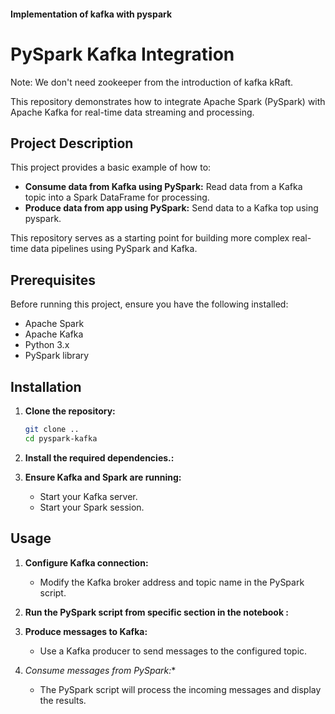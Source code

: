 #### Implementation of kafka with pyspark

# PySpark Kafka Integration
Note: We don't need zookeeper from the introduction of kafka kRaft.

This repository demonstrates how to integrate Apache Spark (PySpark) with Apache Kafka for real-time data streaming and processing.

## Project Description

This project provides a basic example of how to:

* **Consume data from Kafka using PySpark:** Read data from a Kafka topic into a Spark DataFrame for processing.
* **Produce data from app using PySpark:** Send data to a Kafka top using pyspark.

This repository serves as a starting point for building more complex real-time data pipelines using PySpark and Kafka.

## Prerequisites

Before running this project, ensure you have the following installed:

* Apache Spark
* Apache Kafka
* Python 3.x
* PySpark library

## Installation

1.  **Clone the repository:**

    ```bash
    git clone ..
    cd pyspark-kafka
    ```

2.  **Install the required dependencies.:**

3.  **Ensure Kafka and Spark are running:**

    * Start your Kafka server.
    * Start your Spark session.

## Usage

1.  **Configure Kafka connection:**

    * Modify the Kafka broker address and topic name in the PySpark script.

2.  **Run the PySpark script from specific section in the notebook :**

3.  **Produce messages to Kafka:**

    * Use a Kafka producer to send messages to the configured topic.

4.  *Consume messages from PySpark:**

    * The PySpark script will process the incoming messages and display the results.
